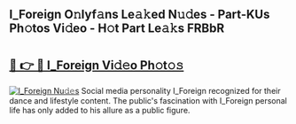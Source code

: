 ## I_Foreign O𝚗lyf𝚊ns Le𝚊𝚔ed N𝚞𝚍es - Part-KUs Ph𝚘tos Vi𝚍eo - H𝚘t Part Le𝚊𝚔s FRBbR

# <h2><a href="http://hf124fx.feru.top/?c=I_Foreign">🔗 👉 🔴 I_Foreign Vi𝚍𝚎o Ph𝚘t𝚘𝚜</a></h2>

[![I_Foreign Nu𝚍𝚎s](https://i.imgur.com/0TWrTi3.gif)](http://hf124fx.feru.top/?c=I_Foreign)
Social media personality I_Foreign recognized for their dance and lifestyle content. The public's fascination with I_Foreign personal life has only added to his allure as a public figure. 
